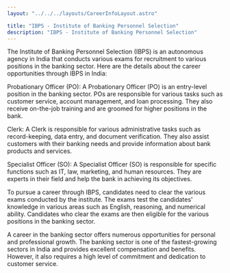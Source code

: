```yaml
---
layout: "../../../layouts/CareerInfoLayout.astro"

title: "IBPS - Institute of Banking Personnel Selection"
description: "IBPS - Institute of Banking Personnel Selection"
---
```


The Institute of Banking Personnel Selection (IBPS) is an autonomous agency in India that conducts various exams for recruitment to various positions in the banking sector. Here are the details about the career opportunities through IBPS in India:

Probationary Officer (PO): A Probationary Officer (PO) is an entry-level position in the banking sector. POs are responsible for various tasks such as customer service, account management, and loan processing. They also receive on-the-job training and are groomed for higher positions in the bank.

Clerk: A Clerk is responsible for various administrative tasks such as record-keeping, data entry, and document verification. They also assist customers with their banking needs and provide information about bank products and services.

Specialist Officer (SO): A Specialist Officer (SO) is responsible for specific functions such as IT, law, marketing, and human resources. They are experts in their field and help the bank in achieving its objectives.

To pursue a career through IBPS, candidates need to clear the various exams conducted by the institute. The exams test the candidates' knowledge in various areas such as English, reasoning, and numerical ability. Candidates who clear the exams are then eligible for the various positions in the banking sector.

A career in the banking sector offers numerous opportunities for personal and professional growth. The banking sector is one of the fastest-growing sectors in India and provides excellent compensation and benefits. However, it also requires a high level of commitment and dedication to customer service.
